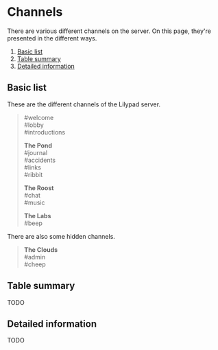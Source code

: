 # Channels

There are various different channels on the server. On this page, they're presented in the different ways.

1. [Basic list](#Basic-list)
2. [Table summary](#Table-summary)
3. [Detailed information](#Detailed-information)

## Basic list

These are the different channels of the Lilypad server.

> #welcome<br>
#lobby<br>
#introductions
>    
> **The Pond**<br>
#journal<br>
#accidents<br>
#links<br>
#ribbit
> 
> **The Roost**<br>
#chat<br>
#music
> 
> **The Labs**<br>
#beep

There are also some hidden channels.

> **The Clouds**<br>
#admin<br>
#cheep

## Table summary

TODO

## Detailed information

TODO
